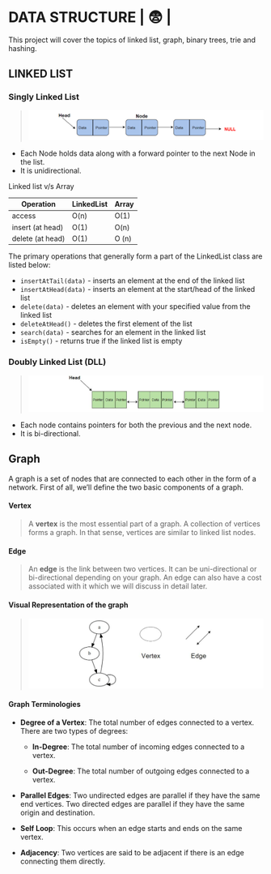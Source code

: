 # **DATA STRUCTURE** | :fearful: |

This project will cover the topics of linked list, graph, binary trees, trie and hashing.

## **LINKED LIST**

### **Singly Linked List**

> ![Singly linked list](/assets/singly-linked-list.jpg)

- Each Node holds data along with a forward pointer to the next Node in the list.
- It is unidirectional.

Linked list v/s Array

| Operation        | LinkedList | Array |
| ---------------- | ---------- | ----- |
| access           | O(n)       | O(1)  |
| insert (at head) | O(1)       | O(n)  |
| delete (at head) | O(1)       | O (n) |

The primary operations that generally form a part of the LinkedList class are listed below:

- `insertAtTail(data)` - inserts an element at the end of the linked list
- `insertAtHead(data)` - inserts an element at the start/head of the linked list
- `delete(data)` - deletes an element with your specified value from the linked list
- `deleteAtHead()` - deletes the first element of the list
- `search(data)` - searches for an element in the linked list
- `isEmpty()` - returns true if the linked list is empty

### **Doubly Linked List (DLL)**

> ![doubly linked list](/assets/doubly-linked-list.jpg)

- Each node contains pointers for both the previous and the next node.
- It is bi-directional.

## **Graph**

A graph is a set of nodes that are connected to each other in the form of a network. First of all, we’ll define the two basic components of a graph.

#### Vertex

> A **vertex** is the most essential part of a graph. A collection of vertices forms a graph. In that sense, vertices are similar to linked list nodes.

#### Edge

> An **edge** is the link between two vertices. It can be uni-directional or bi-directional depending on your graph. An edge can also have a cost associated with it which we will discuss in detail later.

#### Visual Representation of the graph

> ![graph](/assets/graph.jpg)

#### Graph Terminologies

- **Degree of a Vertex**: The total number of edges connected to a vertex. There are two types of degrees:

  - **In-Degree**: The total number of incoming edges connected to a vertex.

  - **Out-Degree**: The total number of outgoing edges connected to a vertex.

- **Parallel Edges**: Two undirected edges are parallel​ if they have the same end vertices. Two directed edges are parallel if they have the same origin and destination.

- **Self Loop**: This occurs when an edge starts and ends on the same vertex.

- **Adjacency**: Two vertices are said to be adjacent if there is an edge connecting them directly.
